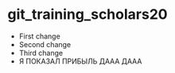 # git_training_scholars20

- First change
- Second change
- Third change
- Я ПОКАЗАЛ ПРИБЫЛЬ ДААА ДААА